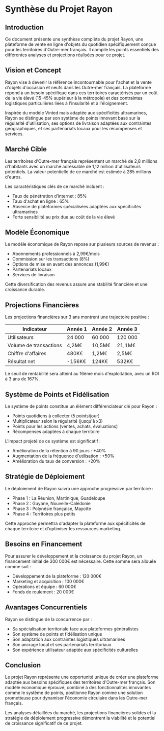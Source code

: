 # Synthèse du Projet Rayon

## Introduction

Ce document présente une synthèse complète du projet Rayon, une plateforme de vente en ligne d'objets du quotidien spécifiquement conçue pour les territoires d'Outre-mer français. Il compile les points essentiels des différentes analyses et projections réalisées pour ce projet.

## Vision et Concept

Rayon vise à devenir la référence incontournable pour l'achat et la vente d'objets d'occasion et neufs dans les Outre-mer français. La plateforme répond à un besoin spécifique dans ces territoires caractérisés par un coût de la vie élevé (15-45% supérieur à la métropole) et des contraintes logistiques particulières liées à l'insularité et à l'éloignement.

Inspirée du modèle Vinted mais adaptée aux spécificités ultramarines, Rayon se distingue par son système de points innovant basé sur la régularité d'utilisation, ses options de livraison adaptées aux contraintes géographiques, et ses partenariats locaux pour les récompenses et services.

## Marché Cible

Les territoires d'Outre-mer français représentent un marché de 2,8 millions d'habitants avec un marché adressable de 1,12 million d'utilisateurs potentiels. La valeur potentielle de ce marché est estimée à 285 millions d'euros.

Les caractéristiques clés de ce marché incluent :
- Taux de pénétration d'internet : 85%
- Taux d'achat en ligne : 65%
- Absence de plateformes spécialisées adaptées aux spécificités ultramarines
- Forte sensibilité au prix due au coût de la vie élevé

## Modèle Économique

Le modèle économique de Rayon repose sur plusieurs sources de revenus :
- Abonnements professionnels à 2,99€/mois
- Commission sur les transactions (8%)
- Options de mise en avant des annonces (1,99€)
- Partenariats locaux
- Services de livraison

Cette diversification des revenus assure une stabilité financière et une croissance durable.

## Projections Financières

Les projections financières sur 3 ans montrent une trajectoire positive :

| Indicateur | Année 1 | Année 2 | Année 3 |
|------------|---------|---------|---------|
| Utilisateurs | 24 000 | 60 000 | 120 000 |
| Volume de transactions | 4,2M€ | 10,5M€ | 21,1M€ |
| Chiffre d'affaires | 480K€ | 1,2M€ | 2,5M€ |
| Résultat net | -156K€ | 124K€ | 532K€ |

Le seuil de rentabilité sera atteint au 16ème mois d'exploitation, avec un ROI à 3 ans de 167%.

## Système de Points et Fidélisation

Le système de points constitue un élément différenciateur clé pour Rayon :
- Points quotidiens à collecter (5 points/jour)
- Multiplicateur selon la régularité (jusqu'à x3)
- Points pour les actions (ventes, achats, évaluations)
- Récompenses adaptées à chaque territoire

L'impact projeté de ce système est significatif :
- Amélioration de la rétention à 90 jours : +40%
- Augmentation de la fréquence d'utilisation : +50%
- Amélioration du taux de conversion : +20%

## Stratégie de Déploiement

Le déploiement de Rayon suivra une approche progressive par territoire :
- Phase 1 : La Réunion, Martinique, Guadeloupe
- Phase 2 : Guyane, Nouvelle-Calédonie
- Phase 3 : Polynésie française, Mayotte
- Phase 4 : Territoires plus petits

Cette approche permettra d'adapter la plateforme aux spécificités de chaque territoire et d'optimiser les ressources marketing.

## Besoins en Financement

Pour assurer le développement et la croissance du projet Rayon, un financement initial de 300 000€ est nécessaire. Cette somme sera allouée comme suit :
- Développement de la plateforme : 120 000€
- Marketing et acquisition : 100 000€
- Opérations et équipe : 60 000€
- Fonds de roulement : 20 000€

## Avantages Concurrentiels

Rayon se distingue de la concurrence par :
- Sa spécialisation territoriale face aux plateformes généralistes
- Son système de points et fidélisation unique
- Son adaptation aux contraintes logistiques ultramarines
- Son ancrage local et ses partenariats territoriaux
- Son expérience utilisateur adaptée aux spécificités culturelles

## Conclusion

Le projet Rayon représente une opportunité unique de créer une plateforme adaptée aux besoins spécifiques des territoires d'Outre-mer français. Son modèle économique éprouvé, combiné à des fonctionnalités innovantes comme le système de points, positionne Rayon comme une solution prometteuse pour dynamiser l'économie circulaire dans les Outre-mer français.

Les analyses détaillées du marché, les projections financières solides et la stratégie de déploiement progressive démontrent la viabilité et le potentiel de croissance significatif de ce projet.
